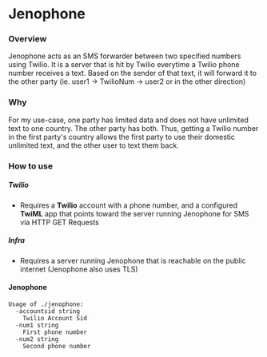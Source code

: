 # Jenophone

### Overview

Jenophone acts as an SMS forwarder between two specified numbers using Twilio. It is a server that is hit by Twilio everytime a Twilio phone number receives a text. Based on the sender of that text, it will forward it to the other party (ie. user1 -> TwilioNum -> user2 or in the other direction)

### Why

For my use-case, one party has limited data and does not have unlimited text to one country. The other party has both. Thus, getting a Twilio number in the first party's country allows the first party to use their domestic unlimited text, and the other user to text them back.

### How to use

##### Twilio

- Requires a **Twilio** account with a phone number, and a configured **TwiML** app that points toward the server running Jenophone for SMS via HTTP GET Requests

##### Infra

- Requires a server running Jenophone that is reachable on the public internet (Jenophone also uses TLS)

#### Jenophone

```
Usage of ./jenophone:
  -accountsid string
    Twilio Account Sid
  -num1 string
    First phone number
  -num2 string
    Second phone number
```
